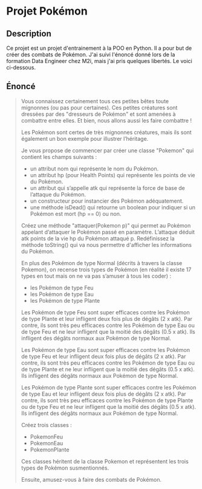 # Projet Pokémon


## Description

Ce projet est un projet d'entrainement à la POO en Python. Il a pour but de créer des combats de Pokémon. J'ai suivi l'énoncé donné lors de la formation Data Engineer chez M2i, mais j'ai pris quelques libertés. Le voici ci-dessous.

## Énoncé
> Vous connaissez certainement tous ces petites bêtes toute mignonnes (ou pas pour certaines). Ces petites créatures sont dressées par des "dresseurs de Pokémon" et sont amenées à combattre entre elles. Et bien, nous allons aussi les faire combattre !
>
> Les Pokémon sont certes de très mignonnes créatures, mais ils sont également un bon exemple pour illustrer l’héritage.
>
> Je vous propose de commencer par créer une classe "Pokemon" qui contient les champs suivants : 
> - un attribut nom qui représente le nom du Pokémon.
> - un attribut hp (pour Health Points) qui représente les points de vie du Pokémon.
> - un attribut qui s’appelle atk qui représente la force de base de l’attaque du Pokémon.
> - un constructeur pour instancier des Pokémon adéquatement.
> - une méthode isDead() qui retourne un boolean pour indiquer si un Pokémon est mort (hp == 0) ou non.
>
> Créez une méthode "attaquer(Pokemon p)" qui permet au Pokémon appelant d’attaquer le Pokémon passé en paramètre. L’attaque déduit atk points de la vie hp du Pokémon attaqué p. Redéfinissez la méthode toString() qui va nous permettre d'afficher les informations du Pokémon.
>
> En plus des Pokémon de type Normal (décrits à travers la classe Pokemon), on recense trois types de Pokémon (en réalité il existe 17 types en tout mais on ne va pas s’amuser à tous les coder) :
> - les Pokémon de type Feu
> - les Pokémon de type Eau
> - les Pokémon de type Plante 
>
> Les Pokémon de type Feu sont super efficaces contre les Pokémon de type Plante et leur infligent deux fois plus de dégâts (2 x atk). Par contre, ils sont très peu efficaces contre les Pokémon de type Eau ou de type Feu et ne leur infligent que la moitié des dégâts (0.5 x atk). Ils infligent des dégâts normaux aux Pokémon de type Normal.
>
> Les Pokémon de type Eau sont super efficaces contre les Pokémon de type Feu et leur infligent deux fois plus de dégâts (2 x atk). Par contre, ils sont très peu efficaces contre les Pokémon de type Eau ou de type Plante et ne leur infligent que la moitié des dégâts (0.5 x atk). Ils infligent des dégâts normaux aux Pokémon de type Normal.
>
> Les Pokémon de type Plante sont super efficaces contre les Pokémon de type Eau et leur infligent deux fois plus de dégâts (2 x atk). Par contre, ils sont très peu efficaces contre les Pokémon de type Plante ou de type Feu et ne leur infligent que la moitié des dégâts (0.5 x atk). Ils infligent des dégâts normaux aux Pokémon de type Normal.
>
> Créez trois classes :
> - PokemonFeu
> - PokemonEau
> - PokemonPlante
> 
> Ces classes héritent de la classe Pokemon et représentent les trois types de Pokémon susmentionnés.
> 
> Ensuite, amusez-vous à faire des combats de Pokémon.